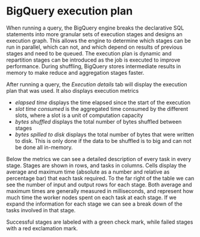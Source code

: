 # BigQuery execution plan

When running a query, the BigQuery engine breaks the declarative SQL statements into more granular sets of execution stages and designs an execution graph. This allows the engine to determine which stages can be run in parallel, which can not, and which depend on results of previous stages and need to be queued. The execution plan is dynamic and repartition stages can be introduced as the job is executed to improve performance. During shuffling, BigQuery stores intermediate results in memory to make reduce and aggregation stages faster.

After running a query, the *Execution details* tab will display the execution plan that was used. It also displays execution metrics

- *elapsed time* displays the time elapsed since the start of the execution
- *slot time consumed* is the aggregated time consumed by the different slots, where a slot is a unit of computation capacity
- *bytes shuffled* displays the total number of bytes shuffled between stages
- *bytes spilled to disk* displays the total number of bytes that were written to disk. This is only done if the data to be shuffled is to big and can not be done all in-memory.

Below the metrics we can see a detailed description of every task in every stage. Stages are shown in rows, and tasks in columns. Cells display the average and maximum time (absolute as a number and relative as percentage bar) that each task required. To the far right of the table we can see the number of input and output rows for each stage. Both average and maximum times are generally measured in milliseconds, and represent how much time the worker nodes spent on each task at each stage. If we expand the information for each stage we can see a break down of the tasks involved in that stage.

Successful stages are labeled with a green check mark, while failed stages with a red exclamation mark.
